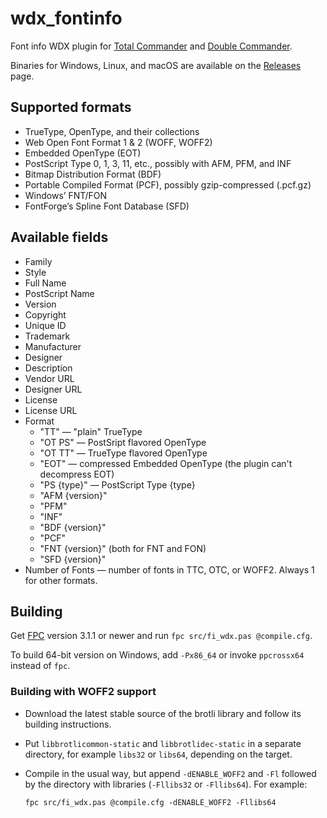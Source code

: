 # wdx_fontinfo

Font info WDX plugin for [Total Commander] and [Double Commander].

Binaries for Windows, Linux, and macOS are available on the
[Releases](https://github.com/danpla/wdx_fontinfo/releases/latest)
page.

[Total Commander]: http://www.ghisler.com/
[Double Commander]: http://doublecmd.sourceforge.net/


## Supported formats

* TrueType, OpenType, and their collections
* Web Open Font Format 1 & 2 (WOFF, WOFF2)
* Embedded OpenType (EOT)
* PostScript Type 0, 1, 3, 11, etc., possibly with AFM, PFM, and INF
* Bitmap Distribution Format (BDF)
* Portable Compiled Format (PCF), possibly gzip-compressed (.pcf.gz)
* Windows’ FNT/FON
* FontForge’s Spline Font Database (SFD)


## Available fields

* Family
* Style
* Full Name
* PostScript Name
* Version
* Copyright
* Unique ID
* Trademark
* Manufacturer
* Designer
* Description
* Vendor URL
* Designer URL
* License
* License URL
* Format
    * "TT" — "plain" TrueType
    * "OT PS" — PostSript flavored OpenType
    * "OT TT" — TrueType flavored OpenType
    * "EOT" — compressed Embedded OpenType (the plugin can't
      decompress EOT)
    * "PS {type}" — PostScript Type {type}
    * "AFM {version}"
    * "PFM"
    * "INF"
    * "BDF {version}"
    * "PCF"
    * "FNT {version}" (both for FNT and FON)
    * "SFD {version}"
* Number of Fonts — number of fonts in TTC, OTC, or WOFF2. Always 1
  for other formats.


## Building

Get [FPC](https://www.freepascal.org/) version 3.1.1 or newer and run
`fpc src/fi_wdx.pas @compile.cfg`.

To build 64-bit version on Windows, add `-Px86_64` or invoke
`ppcrossx64` instead of `fpc`.

### Building with WOFF2 support

  * Download the latest stable source of the brotli library and
    follow its building instructions.

  * Put `libbrotlicommon-static` and `libbrotlidec-static` in a
    separate directory, for example `libs32` or `libs64`, depending on
    the target.

  * Compile in the usual way, but append `-dENABLE_WOFF2` and `-Fl`
    followed by the directory with libraries (`-Fllibs32` or
    `-Fllibs64`). For example:

        fpc src/fi_wdx.pas @compile.cfg -dENABLE_WOFF2 -Fllibs64
